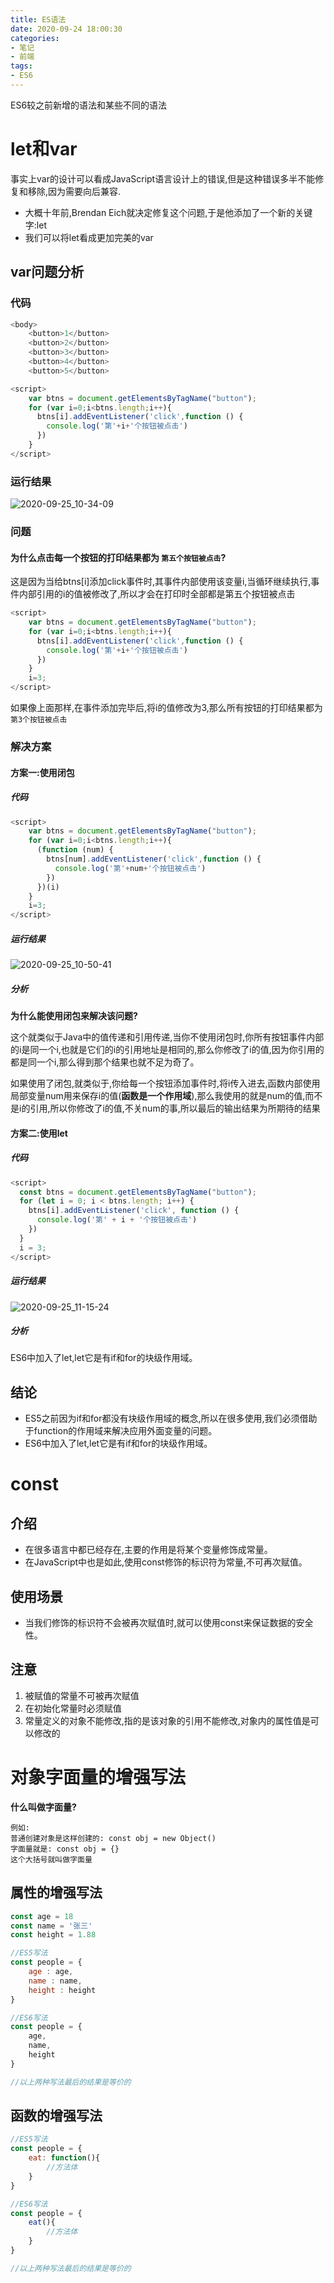 ```yaml
---
title: ES语法
date: 2020-09-24 18:00:30
categories:
- 笔记
- 前端
tags:
- ES6
---
```


ES6较之前新增的语法和某些不同的语法



<!--less -->

# let和var

事实上var的设计可以看成JavaScript语言设计上的错误,但是这种错误多半不能修复和移除,因为需要向后兼容.

- 大概十年前,Brendan Eich就决定修复这个问题,于是他添加了一个新的关键字:let
- 我们可以将let看成更加完美的var



## var问题分析

### **代码**

```javascript
<body>
    <button>1</button>
    <button>2</button>
    <button>3</button>
    <button>4</button>
    <button>5</button>

<script>
    var btns = document.getElementsByTagName("button");
    for (var i=0;i<btns.length;i++){
      btns[i].addEventListener('click',function () {
        console.log('第'+i+'个按钮被点击')
      })
    }
</script>
```



### **运行结果**

![2020-09-25_10-34-09](https://gitee.com/junpzx/blog-img/raw/master/img/20200925103505.png)

### 问题

#### **为什么点击每一个按钮的打印结果都为** `第五个按钮被点击`**?**

​	这是因为当给btns[i]添加click事件时,其事件内部使用该变量i,当循环继续执行,事件内部引用的i的值被修改了,所以才会在打印时全部都是第五个按钮被点击

```javascript
<script>
    var btns = document.getElementsByTagName("button");
    for (var i=0;i<btns.length;i++){
      btns[i].addEventListener('click',function () {
        console.log('第'+i+'个按钮被点击')
      })
    }
    i=3;
</script>
```

如果像上面那样,在事件添加完毕后,将i的值修改为3,那么所有按钮的打印结果都为`第3个按钮被点击`



### 解决方案

#### 方案一:使用闭包

##### 代码

```javascript
<script>
    var btns = document.getElementsByTagName("button");
    for (var i=0;i<btns.length;i++){
      (function (num) {
        btns[num].addEventListener('click',function () {
          console.log('第'+num+'个按钮被点击')
        })
      })(i)
    }
    i=3;
</script>
```

##### 运行结果

![2020-09-25_10-50-41](https://gitee.com/junpzx/blog-img/raw/master/img/20200925105049.png)

##### 分析

**为什么能使用闭包来解决该问题?**

​	这个就类似于Java中的值传递和引用传递,当你不使用闭包时,你所有按钮事件内部的i是同一个i,也就是它们的i的引用地址是相同的,那么你修改了i的值,因为你引用的都是同一个i,那么得到那个结果也就不足为奇了。

​	如果使用了闭包,就类似于,你给每一个按钮添加事件时,将i传入进去,函数内部使用局部变量num用来保存i的值(**函数是一个作用域**),那么我使用的就是num的值,而不是i的引用,所以你修改了i的值,不关num的事,所以最后的输出结果为所期待的结果



#### 方案二:使用let

##### 代码

```javascript
<script>
  const btns = document.getElementsByTagName("button");
  for (let i = 0; i < btns.length; i++) {
    btns[i].addEventListener('click', function () {
      console.log('第' + i + '个按钮被点击')
    })
  }
  i = 3;
</script>
```

##### 运行结果

![2020-09-25_11-15-24](https://gitee.com/junpzx/blog-img/raw/master/img/20200925111537.png)

##### 分析

ES6中加入了let,let它是有if和for的块级作用域。



## 结论

- ES5之前因为if和for都没有块级作用域的概念,所以在很多使用,我们必须借助于function的作用域来解决应用外面变量的问题。
- ES6中加入了let,let它是有if和for的块级作用域。





# const

## 介绍

- 在很多语言中都已经存在,主要的作用是将某个变量修饰成常量。
- 在JavaScript中也是如此,使用const修饰的标识符为常量,不可再次赋值。



## 使用场景

- 当我们修饰的标识符不会被再次赋值时,就可以使用const来保证数据的安全性。



## 注意

1. 被赋值的常量不可被再次赋值
2. 在初始化常量时必须赋值
3. 常量定义的对象不能修改,指的是该对象的引用不能修改,对象内的属性值是可以修改的



# 对象字面量的增强写法

**什么叫做字面量?**

```
例如:
普通创建对象是这样创建的: const obj = new Object()
字面量就是: const obj = {}
这个大括号就叫做字面量
```



## 属性的增强写法

```javascript
const age = 18
const name = '张三'
const height = 1.88

//ES5写法
const people = {
    age : age,
    name : name,
    height : height
}

//ES6写法
const people = {
    age,
    name,
    height
}

//以上两种写法最后的结果是等价的
```



## 函数的增强写法

```javascript
//ES5写法
const people = {
    eat: function(){
        //方法体
    }
}

//ES6写法
const people = {
    eat(){
		//方法体        
    }
}

//以上两种写法最后的结果是等价的
```


